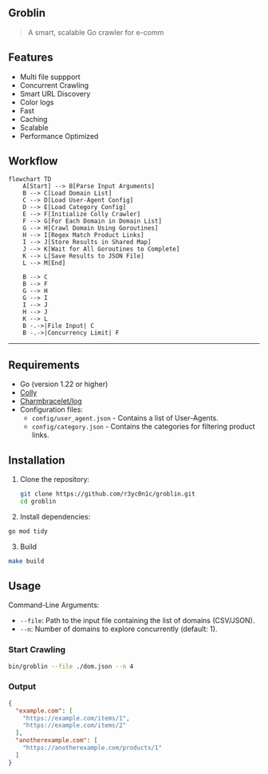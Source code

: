 ## Groblin
> A smart, scalable Go crawler for e-comm

## Features
- Multi file suppport
- Concurrent Crawling
- Smart URL Discovery
- Color logs
- Fast
- Caching
- Scalable
- Performance Optimized

## Workflow
```mermaid
flowchart TD
    A[Start] --> B[Parse Input Arguments]
    B --> C[Load Domain List]
    C --> D[Load User-Agent Config]
    D --> E[Load Category Config]
    E --> F[Initialize Colly Crawler]
    F --> G[For Each Domain in Domain List]
    G --> H[Crawl Domain Using Goroutines]
    H --> I[Regex Match Product Links]
    I --> J[Store Results in Shared Map]
    J --> K[Wait for All Goroutines to Complete]
    K --> L[Save Results to JSON File]
    L --> M[End]

    B --> C
    B --> F
    G --> H
    G --> I
    I --> J
    H --> J
    K --> L
    B -.->|File Input| C
    B -.->|Concurrency Limit| F
```

<!--- ![Untitled diagram-2025-01-22-114427](https://github.com/user-attachments/assets/e7cfd74c-eb94-4291-82f1-63ab437d538c) --->

---

## Requirements

- Go (version 1.22 or higher)
- [Colly](https://github.com/gocolly/colly)
- [Charmbracelet/log](https://github.com/charmbracelet/log) 
- Configuration files:
  - `config/user_agent.json` - Contains a list of User-Agents.
  - `config/category.json` - Contains the categories for filtering product links.

## Installation

1. Clone the repository:
   ```bash
   git clone https://github.com/r3yc0n1c/groblin.git
   cd groblin
   ```
2. Install dependencies:
  ```bash
  go mod tidy
  ```
3. Build
  ```bash
  make build
  ```

## Usage

Command-Line Arguments:
- `--file`: Path to the input file containing the list of domains (CSV/JSON).
- `--n`: Number of domains to explore concurrently (default: 1).

### Start Crawling

```bash
bin/groblin --file ./dom.json --n 4
```

### Output
```json
{
  "example.com": [
    "https://example.com/items/1",
    "https://example.com/items/2"
  ],
  "anotherexample.com": [
    "https://anotherexample.com/products/1"
  ]
}
```
